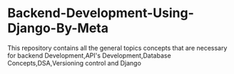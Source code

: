 # Backend-Development-Using-Django-By-Meta
This repository contains all the general topics concepts that are necessary for backend Development,API's Development,Database Concepts,DSA,Versioning control and Django
